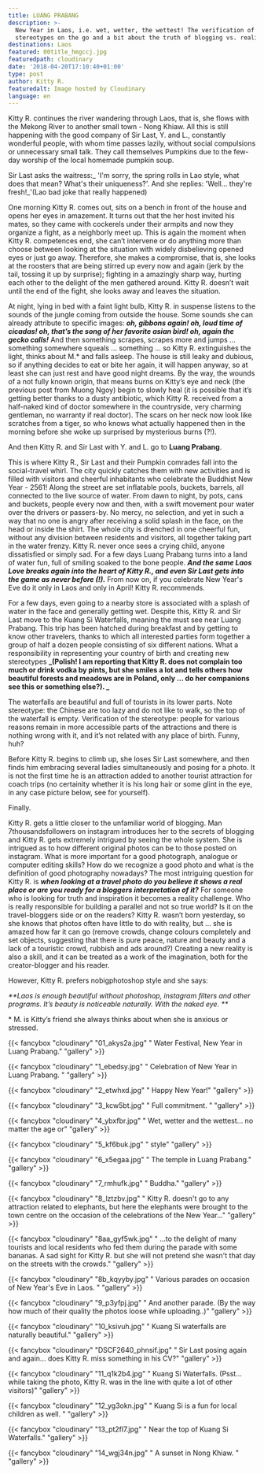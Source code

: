 ```yaml
---
title: LUANG PRABANG
description: >-
  New Year in Laos, i.e. wet, wetter, the wettest! The verification of
  stereotypes on the go and a bit about the truth of blogging vs. reality.
destinations: Laos
featured: 00title_hmgccj.jpg
featuredpath: cloudinary
date: '2018-04-20T17:10:40+01:00'
type: post
author: Kitty R.
featuredalt: Image hosted by Cloudinary
language: en
---
```

Kitty R. continues the river wandering through Laos, that is, she flows with the Mekong River to another small town - Nong Khiaw. All this is still happening with the good company of Sir Last, Y. and L., constantly wonderful people, with whom time passes lazily, without social compulsions or unnecessary small talk. They call themselves Pumpkins due to the few-day worship of the local homemade pumpkin soup.

Sir Last asks the waitress:_ 'I'm sorry, the spring rolls in Lao style, what does that mean? What's their uniqueness?'. And she replies: 'Well... they're fresh!_'(Lao bad joke that really happened)

One morning Kitty R. comes out, sits on a bench in front of the house and opens her eyes in amazement. It turns out that the her host invited his mates, so they came with cockerels under their armpits and now they organize a fight, as a neighborly meet up. This is again the moment when Kitty R. competences end, she can’t intervene or do anything more than choose between looking at the situation with widely disbelieving opened eyes or just go away. Therefore, she makes a compromise, that is, she looks at the roosters that are being stirred up every now and again (jerk by the tail, tossing it up by surprise); fighting in a amazingly sharp way, hurting each other to the delight of the men gathered around. Kitty R. doesn’t wait until the end of the fight, she looks away and leaves the situation.

At night, lying in bed with a faint light bulb, Kitty R. in suspense listens to the sounds of the jungle coming from outside the house. Some sounds she can already attribute to specific images: _**oh,  gibbons again! oh, loud time of cicadas! oh, that’s the song of her favorite asian bird! oh, again the gecko calls!**_ And then something scrapes, scrapes more and jumps ... something somewhere squeals ... something ... so Kitty R. extinguishes the light, thinks about M.* and falls asleep. The house is still leaky and dubious, so if anything decides to eat or bite her again, it will happen anyway, so at least she can just rest and have good night dreams. By the way, the wounds of a not fully known origin, that means burns on Kitty’s eye and neck (the previous post from Muong Ngoy) begin to slowly heal (it is possible that it’s getting better thanks to a dusty antibiotic, which Kitty R. received from a half-naked kind of doctor somewhere in the countryside, very charming gentleman, no warranty if real doctor). The scars on her neck now look like scratches from a tiger, so who knows what actually happened then in the morning before she woke up surprised by mysterious burns (?!).

And then Kitty R. and Sir Last with Y. and L. go to **Luang Prabang**.

This is where Kitty R., Sir Last and their Pumpkin comrades fall into the social-travel whirl. The city quickly catches them with new activities and is filled with visitors and cheerful inhabitants who celebrate the Buddhist New Year - 2561! Along the street are set inflatable pools, buckets, barrels, all connected to the live source of water. From dawn to night, by pots, cans and buckets, people every now and then, with a swift movement pour water over the drivers or passers-by. No mercy, no selection, and yet in such a way that no one is angry after receiving a solid splash in the face, on the head or inside the shirt. The whole city is drenched in one cheerful fun, without any division between residents and visitors, all together taking part in the water frenzy. Kitty R. never once sees a crying child, anyone dissatisfied or simply sad. For a few days Luang Prabang turns into a land of water fun, full of smiling soaked to the bone people. **_And the same Laos Love breaks again into the heart of  Kitty R., and even Sir Last gets into the game as never before (!)._** From now on, if you celebrate New Year's Eve do it only in Laos and only in April! Kitty R. recommends.

For a few days, even going to a nearby store is associated with a splash of water in the face and generally getting wet. Despite this, Kitty R. and Sir Last move to the Kuang Si Waterfalls, meaning the must see near Luang Prabang. This trip has been hatched during breakfast and by getting to know other travelers, thanks to which all interested parties form together a group of half a dozen people consisting of six different nations. What a responsibility in representing your country of birth and creating new stereotypes **_(Polish! I am reporting that Kitty R. does not complain too much or drink vodka by pints, but she smiles a lot and tells others how beautiful forests and meadows are in Poland, only ... do her companions see this or something else?).
_**

The waterfalls are beautiful and full of tourists in its lower parts. Note stereotype: the Chinese are too lazy and do not like to walk, so the top of the waterfall is empty. Verification of the stereotype: people for various reasons remain in more accessible parts of the attractions and there is nothing wrong with it, and it’s not related with any place of birth. Funny, huh?

Before Kitty R. begins to climb up, she loses Sir Last somewhere, and then finds him embracing several ladies simultaneously and posing for a photo. It is not the first time he is an attraction added to another tourist attraction for coach trips (no certainity whether it is his long hair or some glint in the eye, in any case picture below, see for yourself).

Finally. 

Kitty R. gets a little closer to the unfamiliar world of blogging. Man 7thousandsfollowers on instagram introduces her to the secrets of blogging and Kitty R. gets extremely intrigued by seeing the whole system. She is intrigued as to how different original photos can be to those posted on instagram. What is more important for a good photograph, analogue or computer editing skills? How do we recognize a good photo and what is the definition of good photography nowadays? The most intriguing question for Kitty R. is _**when looking at a travel photo do you believe it shows a real place or are you ready for a bloggers interpretation of it?**_ For someone who is looking for truth and inspiration it becomes a reality challenge. Who is really responsible for building a parallel and not so true world? Is it on the travel-bloggers side or on the readers? Kitty R. wasn’t born yesterday, so she knows that photos often have little to do with reality, but ... she is amazed how far it can go (remove crowds, change colours completely and set objects, suggesting that there is pure peace, nature and beauty and a lack of a touristic crowd, rubbish and ads around?) Creating a new reality is also a skill, and it can be treated as a work of the imagination, both for the creator-blogger and his reader. 

However, Kitty R. prefers nobigphotoshop style and she says: 

_**Laos is enough beautiful without photoshop, instagram filters and other programs. It’s beauty is noticeable naturally. With the naked eye.
**_

\* M. is Kitty’s friend she always thinks about when she is anxious or stressed.

{{< fancybox "cloudinary" "01_akys2a.jpg" "     Water Festival, New Year in Luang Prabang." "gallery" >}}

{{< fancybox "cloudinary" "1_ebedsy.jpg" "     Celebration  of New Year in Luang Prabang.  " "gallery" >}}

{{< fancybox "cloudinary" "2_etwhxd.jpg" "     Happy New Year!" "gallery" >}}

{{< fancybox "cloudinary" "3_kcw5bt.jpg" "     Full commitment. " "gallery" >}}

{{< fancybox "cloudinary" "4_ybxfbr.jpg" "     Wet, wetter and the wettest... no matter the age or" "gallery" >}}

{{< fancybox "cloudinary" "5_kf6buk.jpg" "     style" "gallery" >}}

{{< fancybox "cloudinary" "6_x5egaa.jpg" "     The temple in Luang Prabang." "gallery" >}}

{{< fancybox "cloudinary" "7_rmhufk.jpg" "     Buddha." "gallery" >}}

{{< fancybox "cloudinary" "8_lztzbv.jpg" "     Kitty R. doesn't go to any attraction related to elephants, but here the elephants were brought to the town centre on the occasion of the celebrations of the New Year..." "gallery" >}}

{{< fancybox "cloudinary" "8aa_gyf5wk.jpg" "     ...to the delight of many tourists and local residents who fed them during the parade with some bananas. A sad sight for Kitty R. but she will not pretend she wasn't that day on the streets with the crowds." "gallery" >}}

{{< fancybox "cloudinary" "8b_kqyyby.jpg" "     Various parades on occasion of New Year's Eve in Laos. " "gallery" >}}

{{< fancybox "cloudinary" "9_p3yfpj.jpg" "     And another parade. (By the way how much of their quality the photos loose while uploading..)" "gallery" >}}

{{< fancybox "cloudinary" "10_ksivuh.jpg" "     Kuang Si waterfalls are naturally beautiful." "gallery" >}}

{{< fancybox "cloudinary" "DSCF2640_phnsif.jpg" "     Sir Last posing again and again... does Kitty R. miss something in his CV?" "gallery" >}}

{{< fancybox "cloudinary" "11_q1k2b4.jpg" "     Kuang Si Waterfalls. (Psst... while taking the photo, Kitty R. was in the line with quite a lot of other visitors)" "gallery" >}}

{{< fancybox "cloudinary" "12_yg3okn.jpg" "     Kuang Si is a fun for local children as well. " "gallery" >}}

{{< fancybox "cloudinary" "13_pt2fl7.jpg" "     Near the top of Kuang Si Waterfalls." "gallery" >}}

{{< fancybox "cloudinary" "14_wgj34n.jpg" "     A sunset in Nong Khiaw. " "gallery" >}}
